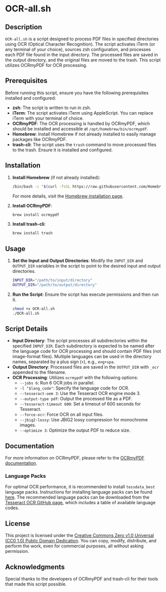 # OCR-all.sh

## Description

`OCR-all.sh` is a script designed to process PDF files in specified directories using OCR (Optical Character Recognition). The script activates iTerm (or any terminal of your choice), sources zsh configuration, and processes each PDF file found in the input directory. The processed files are saved in the output directory, and the original files are moved to the trash. This script utilizes OCRmyPDF for OCR processing.

## Prerequisites

Before running this script, ensure you have the following prerequisites installed and configured:

- **zsh**: The script is written to run in zsh.
- **iTerm**: The script activates iTerm using AppleScript. You can replace iTerm with your terminal of choice.
- **OCRmyPDF**: The OCR processing is handled by OCRmyPDF, which should be installed and accessible at `/opt/homebrew/bin/ocrmypdf`.
- **Homebrew**: Install Homebrew if not already installed to easily manage packages like OCRmyPDF.
- **trash-cli**: The script uses the `trash` command to move processed files to the trash. Ensure it is installed and configured.

## Installation

1. **Install Homebrew** (if not already installed):
    ```bash
    /bin/bash -c "$(curl -fsSL https://raw.githubusercontent.com/Homebrew/install/HEAD/install.sh)"
    ```
    For more details, visit the [Homebrew installation page](https://brew.sh).

2. **Install OCRmyPDF**:
    ```bash
    brew install ocrmypdf
    ```

3. **Install trash-cli**:
    ```bash
    brew install trash
    ```

## Usage

1. **Set the Input and Output Directories**:
   Modify the `INPUT_DIR` and `OUTPUT_DIR` variables in the script to point to the desired input and output directories.

    ```sh
    INPUT_DIR="/path/to/input/directory"
    OUTPUT_DIR="/path/to/output/directory"
    ```

2. **Run the Script**:
   Ensure the script has execute permissions and then run it.

    ```bash
    chmod +x OCR-all.sh
    ./OCR-all.sh
    ```

## Script Details

- **Input Directory**: The script processes all subdirectories within the specified `INPUT_DIR`. Each subdirectory is expected to be named after the language code for OCR processing and should contain PDF files (not image-format files). Multiple languages can be used in the directory names, separated by a plus sign (`+`), e.g., `eng+spa`.
- **Output Directory**: Processed files are saved in the `OUTPUT_DIR` with `_ocr` appended to the filename.
- **OCR Processing**: Utilizes `ocrmypdf` with the following options:
  - `--jobs 6`: Run 6 OCR jobs in parallel.
  - `-l "$lang_code"`: Specify the language code for OCR.
  - `--tesseract-oem 3`: Use the Tesseract OCR engine mode 3.
  - `--output-type pdf`: Output the processed file as a PDF.
  - `--tesseract-timeout 600`: Set a timeout of 600 seconds for Tesseract.
  - `--force-ocr`: Force OCR on all input files.
  - `--jbig2-lossy`: Use JBIG2 lossy compression for monochrome images.
  - `--optimize 3`: Optimize the output PDF to reduce size.

## Documentation

For more information on OCRmyPDF, please refer to the [OCRmyPDF documentation](https://ocrmypdf.readthedocs.io/en/latest/).

### Language Packs

For optimal OCR performance, it is recommended to install `tessdata_best` language packs. Instructions for installing language packs can be found [here](https://ocrmypdf.readthedocs.io/en/latest/languages.html). The recommended language packs can be downloaded from the [Tesseract OCR GitHub page](https://tesseract-ocr.github.io/tessdoc/Data-Files-in-different-versions.html), which includes a table of available language codes.

## License

This project is licensed under the [Creative Commons Zero v1.0 Universal (CC0 1.0) Public Domain Dedication](https://creativecommons.org/publicdomain/zero/1.0/). You can copy, modify, distribute, and perform the work, even for commercial purposes, all without asking permission.

## Acknowledgments

Special thanks to the developers of OCRmyPDF and trash-cli for their tools that made this script possible.
